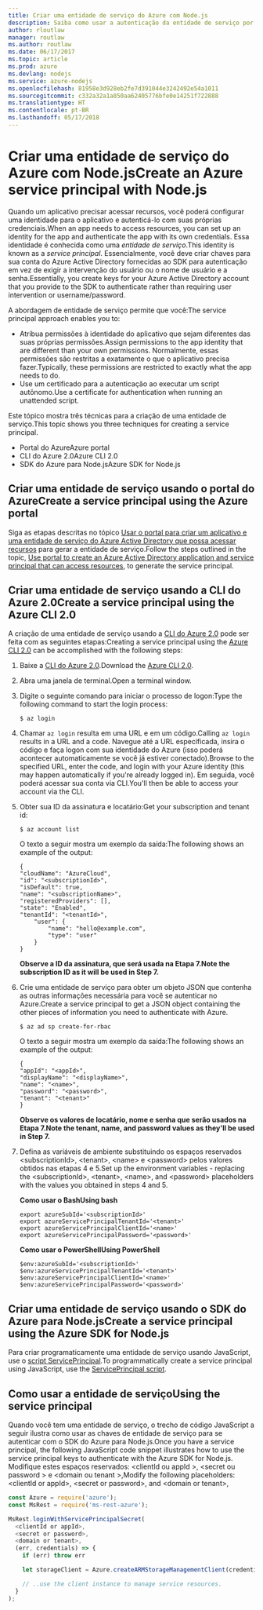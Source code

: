 ```yaml
---
title: Criar uma entidade de serviço do Azure com Node.js
description: Saiba como usar a autenticação da entidade de serviço por meio do Node.js
author: rloutlaw
manager: routlaw
ms.author: routlaw
ms.date: 06/17/2017
ms.topic: article
ms.prod: azure
ms.devlang: nodejs
ms.service: azure-nodejs
ms.openlocfilehash: 81958e3d928eb2fe7d391044e3242492e54a1011
ms.sourcegitcommit: c332a32a1a850aa62405776bfe0e14251f722888
ms.translationtype: HT
ms.contentlocale: pt-BR
ms.lasthandoff: 05/17/2018
---
```

# <a name="create-an-azure-service-principal-with-nodejs"></a><span data-ttu-id="3edb5-103">Criar uma entidade de serviço do Azure com Node.js</span><span class="sxs-lookup"><span data-stu-id="3edb5-103">Create an Azure service principal with Node.js</span></span> 

<span data-ttu-id="3edb5-104">Quando um aplicativo precisar acessar recursos, você poderá configurar uma identidade para o aplicativo e autenticá-lo com suas próprias credenciais.</span><span class="sxs-lookup"><span data-stu-id="3edb5-104">When an app needs to access resources, you can set up an identity for the app and authenticate the app with its own credentials.</span></span> <span data-ttu-id="3edb5-105">Essa identidade é conhecida como uma *entidade de serviço*.</span><span class="sxs-lookup"><span data-stu-id="3edb5-105">This identity is known as a *service principal*.</span></span> <span data-ttu-id="3edb5-106">Essencialmente, você deve criar chaves para sua conta do Azure Active Directory fornecidas ao SDK para autenticação em vez de exigir a intervenção do usuário ou o nome de usuário e a senha.</span><span class="sxs-lookup"><span data-stu-id="3edb5-106">Essentially, you create keys for your Azure Active Directory account that you provide to the SDK to authenticate rather than requiring user intervention or username/password.</span></span>

<span data-ttu-id="3edb5-107">A abordagem de entidade de serviço permite que você:</span><span class="sxs-lookup"><span data-stu-id="3edb5-107">The service principal approach enables you to:</span></span>
- <span data-ttu-id="3edb5-108">Atribua permissões à identidade do aplicativo que sejam diferentes das suas próprias permissões.</span><span class="sxs-lookup"><span data-stu-id="3edb5-108">Assign permissions to the app identity that are different than your own permissions.</span></span> <span data-ttu-id="3edb5-109">Normalmente, essas permissões são restritas a exatamente o que o aplicativo precisa fazer.</span><span class="sxs-lookup"><span data-stu-id="3edb5-109">Typically, these permissions are restricted to exactly what the app needs to do.</span></span>
- <span data-ttu-id="3edb5-110">Use um certificado para a autenticação ao executar um script autônomo.</span><span class="sxs-lookup"><span data-stu-id="3edb5-110">Use a certificate for authentication when running an unattended script.</span></span>

<span data-ttu-id="3edb5-111">Este tópico mostra três técnicas para a criação de uma entidade de serviço.</span><span class="sxs-lookup"><span data-stu-id="3edb5-111">This topic shows you three techniques for creating a service principal.</span></span>

- <span data-ttu-id="3edb5-112">Portal do Azure</span><span class="sxs-lookup"><span data-stu-id="3edb5-112">Azure portal</span></span>
- <span data-ttu-id="3edb5-113">CLI do Azure 2.0</span><span class="sxs-lookup"><span data-stu-id="3edb5-113">Azure CLI 2.0</span></span>
- <span data-ttu-id="3edb5-114">SDK do Azure para Node.js</span><span class="sxs-lookup"><span data-stu-id="3edb5-114">Azure SDK for Node.js</span></span>

## <a name="create-a-service-principal-using-the-azure-portal"></a><span data-ttu-id="3edb5-115">Criar uma entidade de serviço usando o portal do Azure</span><span class="sxs-lookup"><span data-stu-id="3edb5-115">Create a service principal using the Azure portal</span></span>

<span data-ttu-id="3edb5-116">Siga as etapas descritas no tópico [Usar o portal para criar um aplicativo e uma entidade de serviço do Azure Active Directory que possa acessar recursos](https://azure.microsoft.com/documentation/articles/resource-group-create-service-principal-portal/) para gerar a entidade de serviço.</span><span class="sxs-lookup"><span data-stu-id="3edb5-116">Follow the steps outlined in the topic, [Use portal to create an Azure Active Directory application and service principal that can access resources](https://azure.microsoft.com/documentation/articles/resource-group-create-service-principal-portal/), to generate the service principal.</span></span>

## <a name="create-a-service-principal-using-the-azure-cli-20"></a><span data-ttu-id="3edb5-117">Criar uma entidade de serviço usando a CLI do Azure 2.0</span><span class="sxs-lookup"><span data-stu-id="3edb5-117">Create a service principal using the Azure CLI 2.0</span></span>

<span data-ttu-id="3edb5-118">A criação de uma entidade de serviço usando a [CLI do Azure 2.0](https://docs.microsoft.com/cli/azure/install-az-cli2) pode ser feita com as seguintes etapas:</span><span class="sxs-lookup"><span data-stu-id="3edb5-118">Creating a service principal using the [Azure CLI 2.0](https://docs.microsoft.com/cli/azure/install-az-cli2) can be accomplished with the following steps:</span></span>

1. <span data-ttu-id="3edb5-119">Baixe a [CLI do Azure 2.0](https://docs.microsoft.com/cli/azure/install-az-cli2).</span><span class="sxs-lookup"><span data-stu-id="3edb5-119">Download the [Azure CLI 2.0](https://docs.microsoft.com/cli/azure/install-az-cli2).</span></span>

2. <span data-ttu-id="3edb5-120">Abra uma janela de terminal.</span><span class="sxs-lookup"><span data-stu-id="3edb5-120">Open a terminal window.</span></span>

3. <span data-ttu-id="3edb5-121">Digite o seguinte comando para iniciar o processo de logon:</span><span class="sxs-lookup"><span data-stu-id="3edb5-121">Type the following command to start the login process:</span></span>

    ```shell
    $ az login
    ```

4. <span data-ttu-id="3edb5-122">Chamar `az login` resulta em uma URL e em um código.</span><span class="sxs-lookup"><span data-stu-id="3edb5-122">Calling `az login` results in a URL and a code.</span></span> <span data-ttu-id="3edb5-123">Navegue até a URL especificada, insira o código e faça logon com sua identidade do Azure (isso poderá acontecer automaticamente se você já estiver conectado).</span><span class="sxs-lookup"><span data-stu-id="3edb5-123">Browse to the specified URL, enter the code, and login with your Azure identity (this may happen automatically if you're already logged in).</span></span> <span data-ttu-id="3edb5-124">Em seguida, você poderá acessar sua conta via CLI.</span><span class="sxs-lookup"><span data-stu-id="3edb5-124">You'll then be able to access your account via the CLI.</span></span>

5. <span data-ttu-id="3edb5-125">Obter sua ID da assinatura e locatário:</span><span class="sxs-lookup"><span data-stu-id="3edb5-125">Get your subscription and tenant id:</span></span>

    ```shell
    $ az account list
    ```

    <span data-ttu-id="3edb5-126">O texto a seguir mostra um exemplo da saída:</span><span class="sxs-lookup"><span data-stu-id="3edb5-126">The following shows an example of the output:</span></span>

    ```shell
    {
    "cloudName": "AzureCloud",
    "id": "<subscriptionId>",
    "isDefault": true,
    "name": "<subscriptionName>",
    "registeredProviders": [],
    "state": "Enabled",
    "tenantId": "<tenantId>",
        "user": {
            "name": "hello@example.com",
            "type": "user"
        }
    }
    ```

    <span data-ttu-id="3edb5-127">**Observe a ID da assinatura, que será usada na Etapa 7.**</span><span class="sxs-lookup"><span data-stu-id="3edb5-127">**Note the subscription ID as it will be used in Step 7.**</span></span>

6. <span data-ttu-id="3edb5-128">Crie uma entidade de serviço para obter um objeto JSON que contenha as outras informações necessária para você se autenticar no Azure.</span><span class="sxs-lookup"><span data-stu-id="3edb5-128">Create a service principal to get a JSON object containing the other pieces of information you need to authenticate with Azure.</span></span>

    ```shell
    $ az ad sp create-for-rbac
    ```

    <span data-ttu-id="3edb5-129">O texto a seguir mostra um exemplo da saída:</span><span class="sxs-lookup"><span data-stu-id="3edb5-129">The following shows an example of the output:</span></span>

    ```shell
    {
    "appId": "<appId>",
    "displayName": "<displayName>",
    "name": "<name>",
    "password": "<password>",
    "tenant": "<tenant>"
    }
    ```

    <span data-ttu-id="3edb5-130">**Observe os valores de locatário, nome e senha que serão usados na Etapa 7.**</span><span class="sxs-lookup"><span data-stu-id="3edb5-130">**Note the tenant, name, and password values as they'll be used in Step 7.**</span></span>

7. <span data-ttu-id="3edb5-131">Defina as variáveis de ambiente substituindo os espaços reservados &lt;subscriptionId>, &lt;tenant>, &lt;name> e &lt;password> pelos valores obtidos nas etapas 4 e 5.</span><span class="sxs-lookup"><span data-stu-id="3edb5-131">Set up the environment variables - replacing the &lt;subscriptionId>, &lt;tenant>, &lt;name>, and &lt;password> placeholders with the values you obtained in steps 4 and 5.</span></span> 

    <span data-ttu-id="3edb5-132">**Como usar o Bash**</span><span class="sxs-lookup"><span data-stu-id="3edb5-132">**Using bash**</span></span>

    ```shell
    export azureSubId='<subscriptionId>'
    export azureServicePrincipalTenantId='<tenant>'
    export azureServicePrincipalClientId='<name>'
    export azureServicePrincipalPassword='<password>'
    ```

    <span data-ttu-id="3edb5-133">**Como usar o PowerShell**</span><span class="sxs-lookup"><span data-stu-id="3edb5-133">**Using PowerShell**</span></span>

    ```shell
    $env:azureSubId='<subscriptionId>'
    $env:azureServicePrincipalTenantId='<tenant>'
    $env:azureServicePrincipalClientId='<name>'
    $env:azureServicePrincipalPassword='<password>'
    ```

## <a name="create-a-service-principal-using-the-azure-sdk-for-nodejs"></a><span data-ttu-id="3edb5-134">Criar uma entidade de serviço usando o SDK do Azure para Node.js</span><span class="sxs-lookup"><span data-stu-id="3edb5-134">Create a service principal using the Azure SDK for Node.js</span></span>

<span data-ttu-id="3edb5-135">Para criar programaticamente uma entidade de serviço usando JavaScript, use o [script ServicePrincipal](https://github.com/Azure/azure-sdk-for-node/tree/master/Documentation/ServicePrincipal).</span><span class="sxs-lookup"><span data-stu-id="3edb5-135">To programmatically create a service principal using JavaScript, use the [ServicePrincipal script](https://github.com/Azure/azure-sdk-for-node/tree/master/Documentation/ServicePrincipal).</span></span>   

## <a name="using-the-service-principal"></a><span data-ttu-id="3edb5-136">Como usar a entidade de serviço</span><span class="sxs-lookup"><span data-stu-id="3edb5-136">Using the service principal</span></span>

<span data-ttu-id="3edb5-137">Quando você tem uma entidade de serviço, o trecho de código JavaScript a seguir ilustra como usar as chaves de entidade de serviço para se autenticar com o SDK do Azure para Node.js.</span><span class="sxs-lookup"><span data-stu-id="3edb5-137">Once you have a service principal, the following JavaScript code snippet illustrates how to use the service principal keys to authenticate with the Azure SDK for Node.js.</span></span> <span data-ttu-id="3edb5-138">Modifique estes espaços reservados: &lt;clientId ou appId >, &lt;secret ou password > e &lt;domain ou tenant >,</span><span class="sxs-lookup"><span data-stu-id="3edb5-138">Modify the following placeholders: &lt;clientId or appId>, &lt;secret or password>, and &lt;domain or tenant>,</span></span>

```javascript
const Azure = require('azure');
const MsRest = require('ms-rest-azure');

MsRest.loginWithServicePrincipalSecret(
  <clientId or appId>,
  <secret or password>,
  <domain or tenant>,
  (err, credentials) => {
    if (err) throw err

    let storageClient = Azure.createARMStorageManagementClient(credentials, '<azure-subscription-id>');

    // ..use the client instance to manage service resources.
  }
);
```
